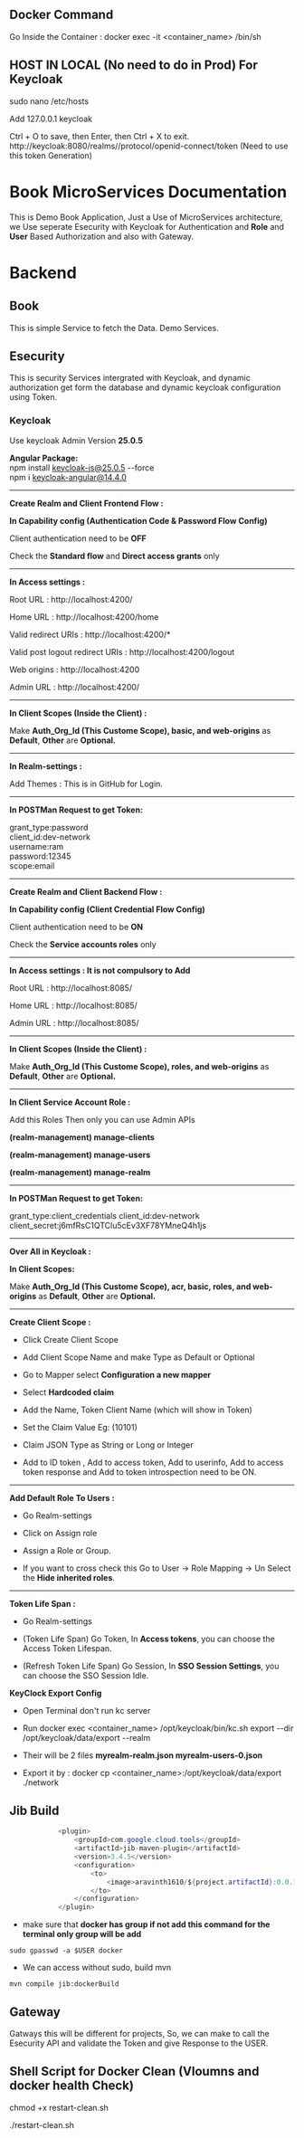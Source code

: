 ## Docker Command  

Go Inside the Container : docker exec -it <container_name> /bin/sh  

## HOST IN LOCAL (No need to do in Prod) For Keycloak

sudo nano /etc/hosts

Add 127.0.0.1 keycloak

Ctrl + O to save, then Enter, then Ctrl + X to exit.
http://keycloak:8080/realms/<Realm>/protocol/openid-connect/token (Need to use this token Generation)

# Book MicroServices Documentation

This is Demo Book Application, Just a Use of MicroServices architecture,  we Use seperate Esecurity with Keycloak for Authentication and **Role** and **User** Based Authorization and also with Gateway.  

# Backend

## Book 

This is simple Service to fetch the Data. Demo Services.  

## Esecurity

This is security Services intergrated with Keycloak, and dynamic authorization get form the database and dynamic keycloak configuration using Token.

### Keycloak 

Use keycloak Admin Version **25.0.5**

**Angular Package:**   
npm install keycloak-js@25.0.5 --force   
npm i keycloak-angular@14.4.0

---

**Create Realm and Client Frontend Flow :**  

**In Capability config (Authentication Code & Password Flow Config)**

Client authentication need to be **OFF**

Check the **Standard flow** and **Direct access grants** only 

---

**In Access settings :**

Root URL : http://localhost:4200/  

Home URL : http://localhost:4200/home  

Valid redirect URIs : http://localhost:4200/*  

Valid post logout redirect URIs : http://localhost:4200/logout  

Web origins : http://localhost:4200  

Admin URL  : http://localhost:4200/

---

**In Client Scopes (Inside the Client) :**

Make **Auth_Org_Id (This Custome Scope), basic, and web-origins** as **Default**,  **Other** are **Optional.**

---

**In Realm-settings :**  

Add Themes : This is in GitHub for Login.

---

**In POSTMan Request to get Token:**

grant_type:password  
client_id:dev-network  
username:ram  
password:12345  
scope:email

---
**Create Realm and Client Backend Flow :**  

**In Capability config (Client Credential Flow Config)**  

Client authentication need to be **ON**

Check the **Service accounts roles** only 

---

**In Access settings : It is not compulsory to Add**

Root URL : http://localhost:8085/  

Home URL : http://localhost:8085/  

Admin URL  : http://localhost:8085/

---

**In Client Scopes (Inside the Client) :**

Make **Auth_Org_Id (This Custome Scope), roles, and web-origins** as **Default**,  **Other** are **Optional.**  

---

**In Client Service Account Role :**  

Add this Roles Then only you can use Admin APIs

**(realm-management) manage-clients**

**(realm-management) manage-users**

**(realm-management) manage-realm**

---

**In POSTMan Request to get Token:**

grant_type:client_credentials
client_id:dev-network
client_secret:j6mfRsC1QTClu5cEv3XF78YMneQ4h1js

---

**Over All in Keycloak :**

**In Client Scopes:**  

Make **Auth_Org_Id (This Custome Scope), acr, basic, roles, and web-origins** as **Default**,  **Other** are **Optional.**  

----

**Create Client Scope :**

 * Click Create Client Scope 

 * Add Client Scope Name and make Type as Default or Optional
  
 * Go to Mapper select **Configuration a new mapper**

 * Select **Hardcoded claim**  

 * Add the Name, Token Client Name (which will show in Token)

 * Set the Claim Value Eg: (10101)
 
 * Claim JSON Type as String or Long or Integer
  
 * Add to ID token , Add to access token, Add to userinfo, Add to access token response and Add to token introspection need to be ON.

---

**Add Default Role To Users :**

 * Go Realm-settings

 * Click on Assign role
  
 * Assign a Role or Group.

 * If you want to cross check this Go to User -> Role Mapping -> Un Select the **Hide inherited roles**.

---

**Token Life Span :**

 * Go Realm-settings

 * (Token Life Span) Go Token, In **Access tokens**, you can choose the Access Token Lifespan.

 *   (Refresh Token Life Span) Go Session, In **SSO Session Settings**, you can choose the SSO Session Idle.  
 
**KeyClock Export Config**
  
  * Open Terminal don't run kc server
  
  * Run docker exec <container_name> /opt/keycloak/bin/kc.sh export --dir /opt/keycloak/data/export --realm <realm-name>
  
  * Their will be 2 files **myrealm-realm.json myrealm-users-0.json**
  
  * Export it by : docker cp <container_name>:/opt/keycloak/data/export ./network

## Jib Build

```Java
			<plugin>
				<groupId>com.google.cloud.tools</groupId>
				<artifactId>jib-maven-plugin</artifactId>
				<version>3.4.5</version>
				<configuration>
					<to>
						<image>aravinth1610/${project.artifactId}:0.0.1</image>
					</to>
				</configuration>
			</plugin>
```

  * make sure that **docker has group if not add this command for the terminal only group will be add**

```Docker
sudo gpasswd -a $USER docker
```

  * We can access without sudo, build mvn

```MVN
mvn compile jib:dockerBuild
```

## Gateway

Gatways this will be different for projects, So, we can make to call the Esecurity API and validate the Token and give Response to the USER.



## Shell Script for Docker Clean (Vloumns and docker health Check)
chmod +x restart-clean.sh

./restart-clean.sh





